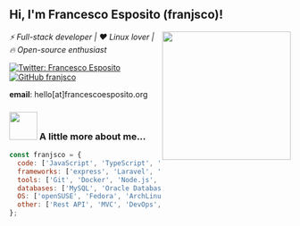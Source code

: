 <h2> Hi, I'm Francesco Esposito (franjsco)!</h2>
<img align='right' src="https://i.giphy.com/media/13FrpeVH09Zrb2/giphy.webp" width="230">
<p><em>⚡ Full-stack developer |  ❤️ Linux lover | 🔥 Open-source enthusiast</em></p>

[![Twitter: Francesco Esposito](https://img.shields.io/twitter/follow/franjsco?style=social)](https://twitter.com/franjsco)
[![GitHub franjsco](https://img.shields.io/github/followers/franjsco?label=follow&style=social)](https://github.com/franjsco)

**email**: hello[at]francescoesposito.org

### <img src="https://media2.giphy.com/media/cpAGF6uxLw93uuQNNJ/giphy.gif" width="50"> A little more about me...  

```javascript
const franjsco = {
  code: ['JavaScript', 'TypeScript', 'PHP', 'Python', 'SQL', 'HTML', 'CSS'],
  frameworks: ['express', 'Laravel', 'React', 'Angular', 'Bootstrap'],
  tools: ['Git', 'Docker', 'Node.js', 'Bash'],
  databases: ['MySQL', 'Oracle Database', 'Postgres', 'MongoDB'],
  OS: ['openSUSE', 'Fedora', 'ArchLinux', 'Ubuntu', 'Debian', 'Windows'],
  other: ['Rest API', 'MVC', 'DevOps', 'Cloud', 'OpenAPI']
};
```
